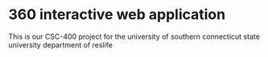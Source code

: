 # 360 interactive web application 
This is our CSC-400 project for the university of southern connecticut state university department of reslife
